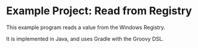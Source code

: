 # Example Project: Read from Registry

This example program reads a value from the Windows Registry.

It is implemented in Java, and uses Gradle with the Groovy DSL.
